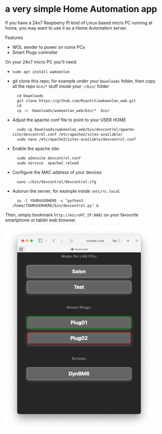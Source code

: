 # a very simple Home Automation app

If you have a 24x7 Raspberry Pi kind of Linux based micro PC running at home, you may want to use it as a Home Automation server.

Features
- WOL sender to power on some PCs
- Smart Plugs controller

On your 24x7 micro PC you'll need:

- `sudo apt install wakeonlan`

- git clone this repo, for example under your `Downloads` folder, then copy all the repo `bin/*` stuff inside your `~/bin/` folder

        cd Downloads
        git clone https://github.com/Rsantct/wakeonlan_web.git
        cd
        cp -r  Downloads/wakeonlan_web/bin/*  bin/

- Adjust the apache conf file to point to your USER HOME

        sudo cp Downloads/wakeonlan_web/bin/devcontrol/apache-site/devcontrol.conf /etc/apache2/sites-available/
        sudo nano /etc/apache2/sites-available/devcontrol.conf


- Enable the apache site:

        sudo a2ensite devcontrol.conf
        sudo service  apache2 reload

- Configure the MAC address of your devices

        nano ~/bin/devcontrol/devcontrol.cfg

- Autorun the server, for example inside `/etc/rc.local`

        su -l YOURUSERHERE -c "python3 /home/YOURUSERHERE/bin/devcontrol.py" &


Then, simply bookmark `http://microPC_IP:8081` on your favourite smartphone or tablet web browser.

<a href="url"><img src="bin/devcontrol/img/devcontrol_web.png" align="center" width="480" ></a>
